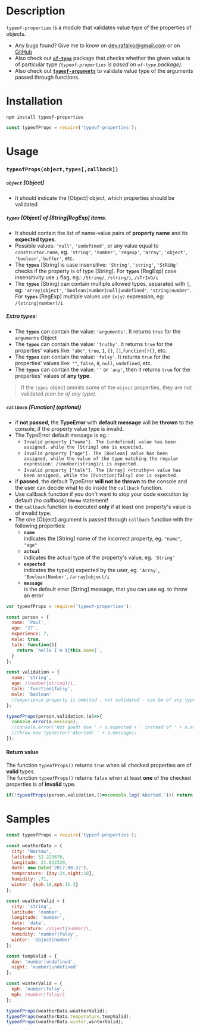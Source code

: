 # Description
`typeof-properties` is a module that validates value type of the properties of objects.
* Any bugs found? Give me to know on dev.rafalko@gmail.com or on [GitHub](https://github.com/devrafalko/typeof-properties)
* Also check out [**`of-type`**](https://www.npmjs.com/package/of-type) package that checks whether the given value is of particular type *(`typeof-properties` is based on `of-type` package)*.
* Also check out [**`typeof-arguments`**](https://www.npmjs.com/package/typeof-arguments) to validate value type of the arguments passed through functions.

# Installation
`npm install typeof-properties`

```javascript
const typeofProps = require('typeof-properties');
```

# Usage
### `typeofProps(object,types[,callback])`
##### `object` **[Object]**
* It should indicate the [Object] object, which properties should be validated

##### `types` **[Object]** of **[String|RegExp]** items.
* It should contain the list of name-value pairs of **property name** and its **expected types**.
* Possible values: `'null'`, `'undefined'`, or any value equal to `constructor.name`, eg. `'string'`, `'number'`, `'regexp'`, `'array'`, `'object'`, `'boolean'`,`'buffer'`, etc.
* The **`types`** [String] is case insensitive: `'String'`, `'string'`, `'StRiNg'` checks if the property is of type [String]. For **`types`** [RegExp] case insensitivity use `i` flag, eg.: `/String/`, `/string/i`, `/sTrInG/i`
* The **`types`** [String] can contain multiple allowed types, separated with `|`, eg: `'array|object'`, `'boolean|number|null|undefined'`, `'string|number'`. For **`types`** [RegExp] multiple values use `(x|y)` expression, eg: `/(string|number)/i`

##### Extra types:
* The **`types`** can contain the value: `'arguments'`. It returns `true` for the `arguments` Object
* The **`types`** can contain the value: `'truthy'`. It returns `true` for the properties' values like: `"abc"`, `true`, `1`, `{}`, `[]`,`function(){}`, etc.
* The **`types`** can contain the value: `'falsy'`. It returns `true` for the properties' values like: `""`, `false`, `0`, `null`, `undefined`, etc.
* The **`types`** can contain the value: `''` or `'any'`, then it returns `true` for the properties' values of **any type**.

> If the `types` object ommits some of the `object` properties, they are not validated *(can be of any type)*.

##### `callback` **[Function]** *(optional)*
* if **not passed**, the **TypeError** with **default message** will be **thrown** to the console, if the property value type is invalid.
* The TypeError default message is eg.: 
  * `Invalid property ["name"]. The [undefined] value has been assigned, while the [String] one is expected.`
  * `Invalid property ["age"]. The [Boolean] value has been assigned, while the value of the type matching the regular expression: /(number|string)/i is expected.`
  * `Invalid property ["talk"]. The [Array] <<truthy>> value has been assigned, while the [Function|falsy] one is expected.`
* if **passed**, the default TypeError **will not be thrown** to the console and the user can decide what to do inside the `callback` function.
* Use callback function if you don't want to stop your code execution by default *(no callback)* **`throw`** statement!
* the `callback` function is executed **only** if at least one property's value is of invalid type.
* The one [Object] argument is passed through `callback` function with the following properties:
  * **`name`**  
    indicates the [String] name of the incorrect property, eg. `"name"`, `"age"`
  * **`actual`**  
    indicates the actual type of the property's value, eg. `'String'`
  * **`expected`**  
    indicates the type(s) expected by the user, eg. `'Array'`, `'Boolean|Number'`, `/array|object/i`
  * **`message`**  
    is the default error [String] message, that you can use eg. to throw an error

```javascript
var typeofProps = require('typeof-properties');

const person = {
  name: 'Paul',
  age: '27',
  experience: 7,
  male: true,
  talk: function(){
    return `hello I'm ${this.name}`;
  }
};

const validation = {
  name: 'string',
  age: /(number|string)/i,
  talk: 'function|falsy',
  male: 'boolean'
  //experience property is ommited - not validated - can be of any type
};

typeofProps(person,validation,(o)=>{
  console.error(o.message);
  //console.error('Not good! Use ' + o.expected + ' instead of ' + o.actual + ' for the property ' + o.name);
  //throw new TypeError('Aborted: ' + o.message);
});
```

#### Return value
The function `typeofProps()` returns `true` when all checked properties are of **valid** types.  
The function `typeofProps()` returns `false` when at least **one** of the checked properties is of **invalid** type.

```javascript
if(!typeofProps(person,validation,()=>console.log('Aborted.'))) return;
```

# Samples
```javascript
const typeofProps = require('typeof-properties');

const weatherData = {
  city: "Warsaw",
  latitude: 52.229676,
  longitude: 21.012229,
  date: new Date('2017-08-22'),
  temperature: {day:24,night:18},
  humidity: .71,
  winter: {kph:18,mph:11.3}
};

const weatherValid = {
  city: 'string',
  latitude: 'number',
  longitude: 'number',
  date: 'date',
  temperature: /object|number/i,
  humidity: 'number|falsy',
  winter: 'object|number'
};

const tempValid = {
  day: 'number|undefined',
  night: 'number|undefined'
};

const winterValid = {
  kph: 'number|falsy',
  mph: /number|falsy/i
};

typeofProps(weatherData,weatherValid);
typeofProps(weatherData.temperature,tempValid);
typeofProps(weatherData.winter,winterValid);
```